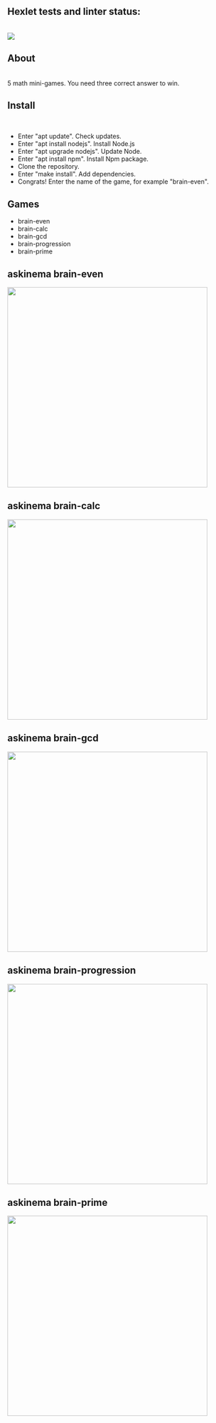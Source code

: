 <h2> Hexlet tests and linter status:</h2><br>
<a href="https://codeclimate.com/github/KiraBelo/frontend-project-lvl1/maintainability">
<img src="https://api.codeclimate.com/v1/badges/59d8475196089f39db8b/maintainability"></a><br>

<h2> About</h2><br>
5 math mini-games. You need three correct answer to win.

<h2> Install</h2><br>
<ul>
<li> Enter "apt update". Check updates.</li>
<li> Enter "apt install nodejs". Install Node.js</li>
<li> Enter "apt upgrade nodejs". Update Node.</li>
<li> Enter "apt install npm". Install Npm package.</li>
<li> Clone the repository.</li>
<li> Enter "make install". Add dependencies.</li>
<li> Congrats! Enter the name of the game, for example "brain-even".</li>
</ul>

<h2> Games </h2>
<ul> 
<li> brain-even </li>
<li> brain-calc </li>
<li> brain-gcd </li>
<li> brain-progression </li>
<li> brain-prime</li>
</ul>
 
 <h2>askinema brain-even</h2>
 <a href="https://asciinema.org/a/eC0sciUKUnJIunIM2vB5KxTTP" target="_blank"><img src="https://asciinema.org/a/eC0sciUKUnJIunIM2vB5KxTTP.svg" width="450"/></a>
 <h2>askinema brain-calc</h2>
 <a href="https://asciinema.org/a/p7RSUStfl1jOLKjwne9H70GBK" target="_blank"><img src="https://asciinema.org/a/p7RSUStfl1jOLKjwne9H70GBK.svg" width="450"/></a>
<h2> askinema brain-gcd</h2>
 <a href="https://asciinema.org/a/E0BecEG0kXKXOKSjyMsgYOemn" target="_blank"><img src="https://asciinema.org/a/E0BecEG0kXKXOKSjyMsgYOemn.svg" width="450"/></a>
 <h2>askinema brain-progression </h2>
 <a href="https://asciinema.org/a/DP4SeD03UVkJFxc8NbEloIPuZ" target="_blank"><img src="https://asciinema.org/a/DP4SeD03UVkJFxc8NbEloIPuZ.svg" width="450"/></a>
<h2> askinema brain-prime</h2>
 <a href="https://asciinema.org/a/DG8VlIfppyZS6PQDRkjErQeoq" target="_blank"><img src="https://asciinema.org/a/DG8VlIfppyZS6PQDRkjErQeoq.svg" width="450" /></a>

